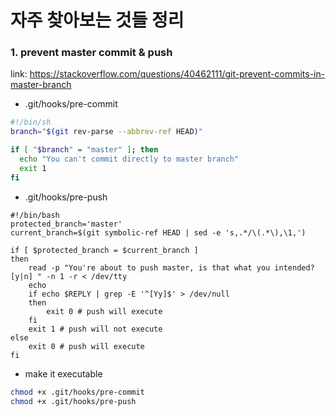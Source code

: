 
# 자주 찾아보는 것들 정리

### 1. prevent master commit & push
link: https://stackoverflow.com/questions/40462111/git-prevent-commits-in-master-branch

 - .git/hooks/pre-commit
```bash
#!/bin/sh
branch="$(git rev-parse --abbrev-ref HEAD)"

if [ "$branch" = "master" ]; then
  echo "You can't commit directly to master branch"
  exit 1
fi
```

 - .git/hooks/pre-push
```
#!/bin/bash
protected_branch='master'
current_branch=$(git symbolic-ref HEAD | sed -e 's,.*/\(.*\),\1,')

if [ $protected_branch = $current_branch ]
then
    read -p "You're about to push master, is that what you intended? [y|n] " -n 1 -r < /dev/tty
    echo
    if echo $REPLY | grep -E '^[Yy]$' > /dev/null
    then
        exit 0 # push will execute
    fi
    exit 1 # push will not execute
else
    exit 0 # push will execute
fi
```

 - make it executable
```bash
chmod +x .git/hooks/pre-commit
chmod +x .git/hooks/pre-push
```

<!--stackedit_data:
eyJwcm9wZXJ0aWVzIjoiZXh0ZW5zaW9uczpcbiAgcHJlc2V0Oi
BnZm1cbiIsImhpc3RvcnkiOlstMTIzNjExNTY3MCwtMTIzNjEx
NTY3MCwtMTY1MTE3NzYsLTEyMzYxMTU2NzBdfQ==
-->